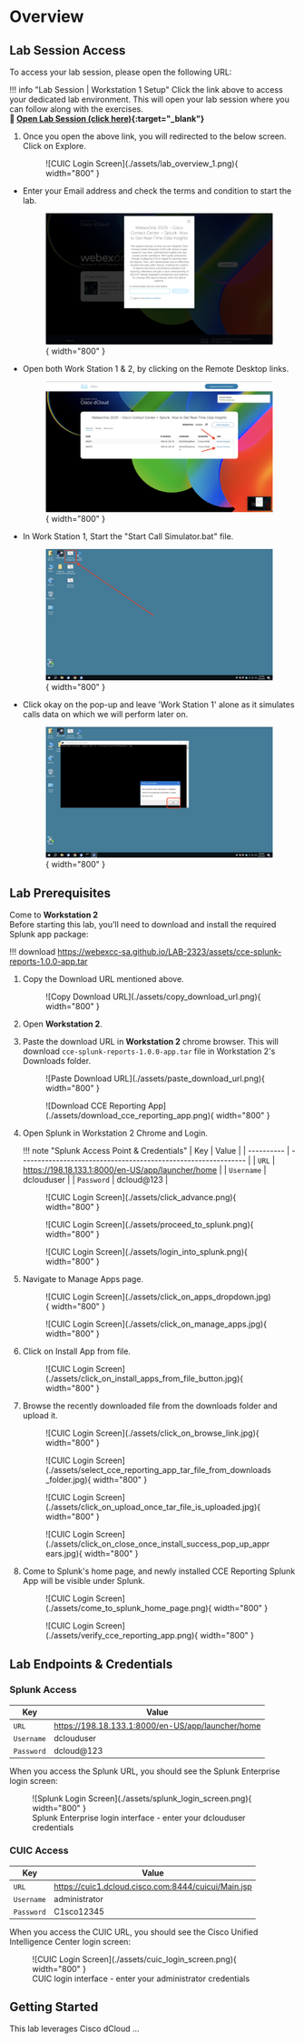 # Overview

## Lab Session Access

To access your lab session, please open the following URL:

!!! info "Lab Session | Workstation 1 Setup"
      Click the link above to access your dedicated lab environment. This will open your lab session where you can follow along with the exercises.<br />
      **🔗 [Open Lab Session (click here)](https://expo.ciscodcloud.com/4rr9djtqlzsn487mky74y07iy){:target="_blank"}**

1. Once you open the above link, you will redirected to the below screen. Click on Explore.
      <figure markdown>
        ![CUIC Login Screen](./assets/lab_overview_1.png){ width="800" }
      </figure>
- Enter your Email address and check the terms and condition to start the lab.
      <figure markdown>
        ![CUIC Login Screen](./assets/lab_overview_2.png){ width="800" }
      </figure>
- Open both Work Station 1 & 2, by clicking on the Remote Desktop links.
      <figure markdown>
        ![CUIC Login Screen](./assets/lab_overview_3.png){ width="800" }
      </figure>
- In Work Station 1, Start the "Start Call Simulator.bat" file.
      <figure markdown>
        ![CUIC Login Screen](./assets/lab_overview_4.png){ width="800" }
      </figure>
- Click okay on the pop-up and leave 'Work Station 1' alone as it simulates calls data on which we will perform later on.
      <figure markdown>
        ![CUIC Login Screen](./assets/lab_overview_5.png){ width="800" }
      </figure>

## Lab Prerequisites
Come to **Workstation 2**
<br />
Before starting this lab, you'll need to download and install the required Splunk app package:

!!! download
      <copy>https://webexcc-sa.github.io/LAB-2323/assets/cce-splunk-reports-1.0.0-app.tar</copy>

1. Copy the Download URL mentioned above.
      <figure markdown>
        ![Copy Download URL](./assets/copy_download_url.png){ width="800" }
      </figure>
2. Open **Workstation 2**.
3. Paste the download URL in **Workstation 2** chrome browser. This will download `cce-splunk-reports-1.0.0-app.tar` file in Workstation 2's Downloads folder.
      <figure markdown>
        ![Paste Download URL](./assets/paste_download_url.png){ width="800" }
      </figure>
      <figure markdown>
        ![Download CCE Reporting App](./assets/download_cce_reporting_app.png){ width="800" }
      </figure>
4. Open Splunk in Workstation 2 Chrome and Login.

    !!! note "Splunk Access Point & Credentials"
          | Key        | Value                                                          |
          | ---------- | -------------------------------------------------------------- |
          | `URL`      | <copy>https://198.18.133.1:8000/en-US/app/launcher/home</copy> |
          | `Username` | <copy>dclouduser</copy>                                        |
          | `Password` | <copy>dcloud@123</copy>                                        |
    
      <figure markdown>
        ![CUIC Login Screen](./assets/click_advance.png){ width="800" }
      </figure>
      
      <figure markdown>
        ![CUIC Login Screen](./assets/proceed_to_splunk.png){ width="800" }
      </figure>
      
      <figure markdown>
        ![CUIC Login Screen](./assets/login_into_splunk.png){ width="800" }
      </figure>
5. Navigate to Manage Apps page.
      <figure markdown>
        ![CUIC Login Screen](./assets/click_on_apps_dropdown.jpg){ width="800" }
      </figure>
      
      <figure markdown>
        ![CUIC Login Screen](./assets/click_on_manage_apps.jpg){ width="800" }
      </figure>
6. Click on Install App from file.
      <figure markdown>
        ![CUIC Login Screen](./assets/click_on_install_apps_from_file_button.jpg){ width="800" }
      </figure>
7. Browse the recently downloaded file from the downloads folder and upload it.
      <figure markdown>
        ![CUIC Login Screen](./assets/click_on_browse_link.jpg){ width="800" }
      </figure>
      <figure markdown>
        ![CUIC Login Screen](./assets/select_cce_reporting_app_tar_file_from_downloads_folder.jpg){ width="800" }
      </figure>
      <figure markdown>
        ![CUIC Login Screen](./assets/click_on_upload_once_tar_file_is_uploaded.jpg){ width="800" }
      </figure>
      <figure markdown>
        ![CUIC Login Screen](./assets/click_on_close_once_install_success_pop_up_apprears.jpg){ width="800" }
      </figure>
8. Come to Splunk's home page, and newly installed CCE Reporting Splunk App will be visible under Splunk.
      <figure markdown>
        ![CUIC Login Screen](./assets/come_to_splunk_home_page.png){ width="800" }
      </figure>
      <figure markdown>
        ![CUIC Login Screen](./assets/verify_cce_reporting_app.png){ width="800" }
      </figure>


## Lab Endpoints & Credentials

### Splunk Access

| Key        | Value                                                          |
| ---------- | -------------------------------------------------------------- |
| `URL`      | <copy>https://198.18.133.1:8000/en-US/app/launcher/home</copy> |
| `Username` | <copy>dclouduser</copy>                                        |
| `Password` | <copy>dcloud@123</copy>                                        |

When you access the Splunk URL, you should see the Splunk Enterprise login screen:

<figure markdown>
  ![Splunk Login Screen](./assets/splunk_login_screen.png){ width="800" }
  <figcaption>Splunk Enterprise login interface - enter your dclouduser credentials</figcaption>
</figure>

### CUIC Access

| Key        | Value                                                            |
| ---------- | ---------------------------------------------------------------- |
| `URL`      | <copy>https://cuic1.dcloud.cisco.com:8444/cuicui/Main.jsp</copy> |
| `Username` | <copy>administrator</copy>                                       |
| `Password` | <copy>C1sco12345</copy>                                          |

When you access the CUIC URL, you should see the Cisco Unified Intelligence Center login screen:

<figure markdown>
  ![CUIC Login Screen](./assets/cuic_login_screen.png){ width="800" }
  <figcaption>CUIC login interface - enter your administrator credentials</figcaption>
</figure>

## Getting Started

This lab leverages Cisco dCloud ...
